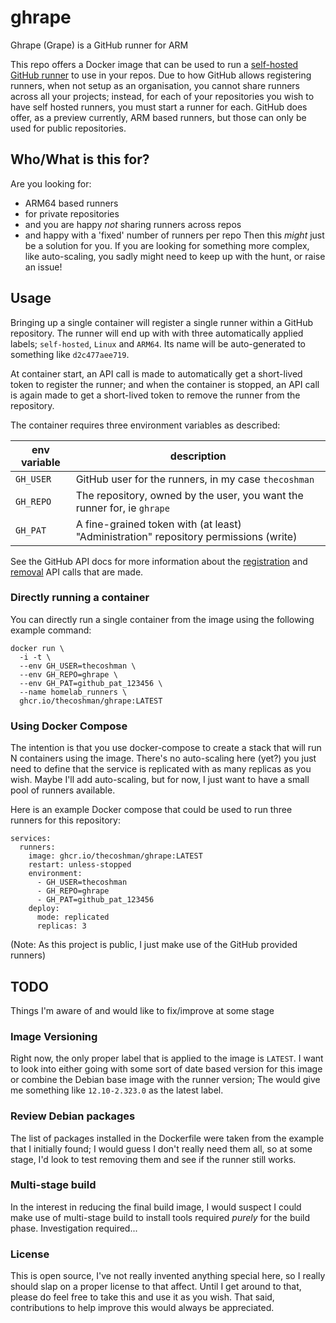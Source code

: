 # ghrape
Ghrape (Grape) is a GitHub runner for ARM

This repo offers a Docker image that can be used to run a [self-hosted GitHub runner](https://docs.github.com/en/actions/hosting-your-own-runners/managing-self-hosted-runners/about-self-hosted-runners) to use in your repos.
Due to how GitHub allows registering runners, when not setup as an organisation, you cannot share runners across all your projects;
instead, for each of your repositories you wish to have self hosted runners, you must start a runner for each.
GitHub does offer, as a preview currently, ARM based runners, but those can only be used for public repositories.

## Who/What is this for?

Are you looking for:
* ARM64 based runners
* for private repositories
* and you are happy _not_ sharing runners across repos
* and happy with a 'fixed' number of runners per repo
Then this _might_ just be a solution for you.
If you are looking for something more complex, like auto-scaling, you sadly might need to keep up with the hunt, or raise an issue!

## Usage

Bringing up a single container will register a single runner within a GitHub repository.
The runner will end up with with three automatically applied labels; `self-hosted`, `Linux` and `ARM64`.
Its name will be auto-generated to something like `d2c477aee719`.

At container start, an API call is made to automatically get a short-lived token to register the runner;
and when the container is stopped, an API call is again made to get a short-lived token to remove the runner from the repository.

The container requires three environment variables as described:

| env variable | description |
| --- | --- |
| `GH_USER` | GitHub user for the runners, in my case `thecoshman` |
| `GH_REPO` | The repository, owned by the user, you want the runner for, ie `ghrape` |
| `GH_PAT` | A fine-grained token with (at least) "Administration" repository permissions (write) |

See the GitHub API docs for more information about the [registration](https://docs.github.com/en/rest/actions/self-hosted-runners?apiVersion=2022-11-28#create-a-registration-token-for-a-repository) and [removal](https://docs.github.com/en/rest/actions/self-hosted-runners?apiVersion=2022-11-28#create-a-remove-token-for-a-repository) API calls that are made.

### Directly running a container

You can directly run a single container from the image using the following example command:

```
docker run \
  -i -t \
  --env GH_USER=thecoshman \
  --env GH_REPO=ghrape \
  --env GH_PAT=github_pat_123456 \
  --name homelab_runners \
  ghcr.io/thecoshman/ghrape:LATEST
```

### Using Docker Compose

The intention is that you use docker-compose to create a stack that will run N containers using the image.
There's no auto-scaling here (yet?) you just need to define that the service is replicated with as many replicas as you wish.
Maybe I'll add auto-scaling, but for now, I just want to have a small pool of runners available.

Here is an example Docker compose that could be used to run three runners for this repository:
```
services:
  runners:
    image: ghcr.io/thecoshman/ghrape:LATEST
    restart: unless-stopped
    environment:
      - GH_USER=thecoshman
      - GH_REPO=ghrape
      - GH_PAT=github_pat_123456
    deploy:
      mode: replicated
      replicas: 3
```
(Note: As this project is public, I just make use of the GitHub provided runners)

## TODO

Things I'm aware of and would like to fix/improve at some stage

### Image Versioning

Right now, the only proper label that is applied to the image is `LATEST`.
I want to look into either going with some sort of date based version for this image or combine the Debian base image with the runner version;
The would give me something like `12.10-2.323.0` as the latest label.

### Review Debian packages

The list of packages installed in the Dockerfile were taken from the example that I initially found;
I would guess I don't really need them all, so at some stage, I'd look to test removing them and see if the runner still works.

### Multi-stage build

In the interest in reducing the final build image, I would suspect I could make use of multi-stage build to install tools required _purely_ for the build phase.
Investigation required...

### License

This is open source, I've not really invented anything special here, so I really should slap on a proper license to that affect.
Until I get around to that, please do feel free to take this and use it as you wish.
That said, contributions to help improve this would always be appreciated.
